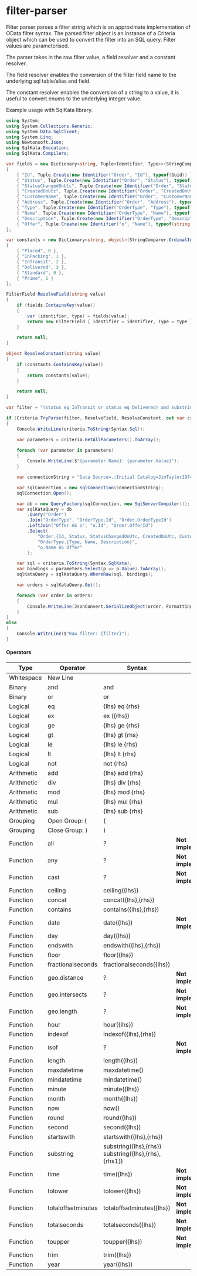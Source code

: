 # filter-parser

Filter parser parses a filter string which is an approximate implementation of OData filter syntax.
The parsed filter object is an instance of a Criteria object which can be used to convert the filter into an SQL query.
Filter values are parameterised.

The parser takes in the raw filter value, a field resolver and a constant resolver.

The field resolver enables the conversion of the filter field name to the underlying sql table/alias and field.

The constant resolver enables the conversion of a string to a value, it is useful to convert enums to the underlying integer value.

Example usage with SqlKata library.

```csharp
using System;
using System.Collections.Generic;
using System.Data.SqlClient;
using System.Linq;
using Newtonsoft.Json;
using SqlKata.Execution;
using SqlKata.Compilers;
```

```csharp
var fields = new Dictionary<string, Tuple<Identifier, Type>>(StringComparer.OrdinalIgnoreCase)
{
    { "Id", Tuple.Create(new Identifier("Order", "Id"), typeof(Guid)) },
    { "Status", Tuple.Create(new Identifier("Order", "Status"), typeof(int)) },
    { "StatusChangedOnUtc", Tuple.Create(new Identifier("Order", "StatusChangedOnUtc"), typeof(DateTime)) },
    { "CreatedOnUtc", Tuple.Create(new Identifier("Order", "CreatedOnUtc"), typeof(DateTime)) },
    { "CustomerName", Tuple.Create(new Identifier("Order", "CustomerName"), typeof(string)) },
    { "Address", Tuple.Create(new Identifier("Order", "Address"), typeof(string)) },
    { "Type", Tuple.Create(new Identifier("OrderType", "Type"), typeof(int)) },
    { "Name", Tuple.Create(new Identifier("OrderType", "Name"), typeof(string)) },
    { "Description", Tuple.Create(new Identifier("OrderType", "Description"), typeof(string)) },
    { "Offer", Tuple.Create(new Identifier("o", "Name"), typeof(string)) }
};

var constants = new Dictionary<string, object>(StringComparer.OrdinalIgnoreCase)
{
    { "Placed", 0 },
    { "InPacking", 1 },
    { "InTransit", 2 },
    { "Delivered", 3 },
    { "Standard", 0 },
    { "Prime", 1 }
};

FilterField ResolveField(string value)
{
    if (fields.ContainsKey(value))
    {
        var (identifier, type) = fields[value];
        return new FilterField { Identifier = identifier, Type = type };
    }

    return null;
}

object ResolveConstant(string value)
{
    if (constants.ContainsKey(value))
    {
        return constants[value];
    }

    return null;
}

var filter = "(status eq InTransit or status eq Delivered) and substring(CustomerName, 1, 3) eq 'Jim'";

if (Criteria.TryParse(filter, ResolveField, ResolveConstant, out var criteria))
{
    Console.WriteLine(criteria.ToString(Syntax.Sql));

    var parameters = criteria.GetAllParameters().ToArray();

    foreach (var parameter in parameters)
    {
        Console.WriteLine($"{parameter.Name}: {parameter.Value}");
    }

    var connectionString = "Data Source=.;Initial Catalog=JimTaylor1974FilterParserExampleData;Integrated Security=true;";

    var sqlConnection = new SqlConnection(connectionString);
    sqlConnection.Open();

    var db = new QueryFactory(sqlConnection, new SqlServerCompiler());
    var sqlKataQuery = db
        .Query("Order")
        .Join("OrderType", "OrderType.Id", "Order.OrderTypeId")
        .LeftJoin("Offer AS o", "o.Id", "Order.OfferId")
        .Select(
            "Order.{Id, Status, StatusChangedOnUtc, CreatedOnUtc, CustomerName, Address}",
            "OrderType.{Type, Name, Description}",
            "o.Name AS Offer"
        );

    var sql = criteria.ToString(Syntax.SqlKata);
    var bindings = parameters.Select(p => p.Value).ToArray();
    sqlKataQuery = sqlKataQuery.WhereRaw(sql, bindings);

    var orders = sqlKataQuery.Get();

    foreach (var order in orders)
    {
        Console.WriteLine(JsonConvert.SerializeObject(order, Formatting.Indented));
    }
}
else
{
    Console.WriteLine($"Raw filter: {filter}");
}
```

#### Operators

| Type | Operator | Syntax  |  |
|  ---  |  ---  |  ---  |  ---  |
| Whitespace | New Line |  |  |
| Binary | and | and |  |
| Binary | or | or |  |
| Logical | eq | {lhs} eq {rhs} |  |
| Logical | ex | ex ({rhs}) |  |
| Logical | ge | {lhs} ge {rhs} |  |
| Logical | gt | {lhs} gt {rhs} |  |
| Logical | le | {lhs} le {rhs} |  |
| Logical | lt | {lhs} lt {rhs} |  |
| Logical | not | not {rhs} |  |
| Arithmetic | add | {lhs} add {rhs} |  |
| Arithmetic | div | {lhs} div {rhs} |  |
| Arithmetic | mod | {lhs} mod {rhs} |  |
| Arithmetic | mul | {lhs} mul {rhs} |  |
| Arithmetic | sub | {lhs} sub {rhs} |  |
| Grouping | Open Group: ( | ( |  |
| Grouping | Close Group: ) | ) |  |
| Function | all | ? | **Not implemented** |
| Function | any | ? | **Not implemented** |
| Function | cast | ? | **Not implemented** |
| Function | ceiling | ceiling({lhs}) |  |
| Function | concat | concat({lhs},{rhs}) |  |
| Function | contains | contains({lhs},{rhs}) |  |
| Function | date | date({lhs}) | **Not implemented** |
| Function | day | day({lhs}) |  |
| Function | endswith | endswith({lhs},{rhs}) |  |
| Function | floor | floor({lhs}) |  |
| Function | fractionalseconds | fractionalseconds({lhs}) |  |
| Function | geo.distance | ? | **Not implemented** |
| Function | geo.intersects | ? | **Not implemented** |
| Function | geo.length | ? | **Not implemented** |
| Function | hour | hour({lhs}) |  |
| Function | indexof | indexof({lhs},{rhs}) |  |
| Function | isof | ? | **Not implemented** |
| Function | length | length({lhs}) |  |
| Function | maxdatetime | maxdatetime() |  |
| Function | mindatetime | mindatetime() |  |
| Function | minute | minute({lhs}) |  |
| Function | month | month({lhs}) |  |
| Function | now | now() |  |
| Function | round | round({lhs}) |  |
| Function | second | second({lhs}) |  |
| Function | startswith | startswith({lhs},{rhs}) |  |
| Function | substring | substring({lhs},{rhs}) substring({lhs},{rhs},{rhs1}) |  |
| Function | time | time({lhs}) | **Not implemented** |
| Function | tolower | tolower({lhs}) | **Not implemented** |
| Function | totaloffsetminutes | totaloffsetminutes({lhs}) | **Not implemented** |
| Function | totalseconds | totalseconds({lhs}) | **Not implemented** |
| Function | toupper | toupper({lhs}) | **Not implemented** |
| Function | trim | trim({lhs}) |  |
| Function | year | year({lhs}) |  |
